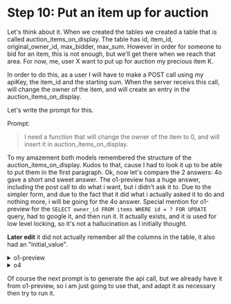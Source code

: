 # Step 10: Put an item up for auction

Let's think about it. When we created the tables we created a table that is called auction_items_on_display. The table has id, item_id, original_owner_id, max_bidder, max_sum. However in order for someone to bid for an item, this is not enough, but we'll get there when we reach that area. For now, me, user X want to put up for auction my precious item K. 

In order to do this, as a user I will have to make a POST call using my apiKey, the item_id and the starting sum. 
When the server receivs this call, will change the owner of the item, and will create an entry in the auction_items_on_display.

Let's write the prompt for this.

Prompt:
> I need a function that will change the owner of the item to 0, and will insert it in auction_items_on_display.

To my amazement both models remembered the structure of the auction_items_on_display. Kudos to that, cause I had to look it up to be able to put them in the first paragraph. Ok, now let's compare the 2 answers: 4o gave a short and sweet answer. The o1-preview has a huge answer, including the post call to do what i want, but i didn't ask it to. Due to the simpler form, and due to the fact that it did what i actually asked it to do and nothing more, i will be going for the 4o answer. Special mention for o1-preview for the `SELECT owner_id FROM items WHERE id = ? FOR UPDATE` query, had to google it, and then run it. It actually exists, and it is used for low level locking, so it's not a hallucination as I initially thought.

**Later edit** it did not actually remember all the columns in the table, it also had an "initial_value". 

<details>
    <summary>o1-preview</summary>
    
Certainly! Below is a JavaScript function that performs the following tasks:

- Changes the owner of a specified item to 0 (which we'll assume represents the auction house or no owner).
- Inserts a new record into the auction_items_on_display table with the item's details.

The function includes proper error handling, uses transactions to ensure data integrity, and provides explanations for each step.

```javascript
// Required modules
const mysql = require('mysql2/promise');

// Database configuration (replace with your actual credentials)
const dbConfig = {
    host: 'localhost',
    user: 'your_db_user',      // Replace with your DB user
    password: 'your_db_pass',  // Replace with your DB password
    database: 'your_db_name'   // Replace with your DB name
};

// Function to move an item to the auction display
async function moveItemToAuction(itemId) {
    let connection;

    try {
        // Create a database connection
        connection = await mysql.createConnection(dbConfig);

        // Start a transaction
        await connection.beginTransaction();

        // Step 1: Fetch the item to get the current owner_id
        const [itemRows] = await connection.execute(
            'SELECT owner_id FROM items WHERE id = ? FOR UPDATE',
            [itemId]
        );

        if (itemRows.length === 0) {
            throw new Error('Item not found.');
        }

        const originalOwnerId = itemRows[0].owner_id;

        // Step 2: Update the item's owner_id to 0 (auction house)
        await connection.execute(
            'UPDATE items SET owner_id = 0 WHERE id = ?',
            [itemId]
        );

        // Step 3: Insert the item into auction_items_on_display
        const [insertResult] = await connection.execute(
            `INSERT INTO auction_items_on_display (item_id, original_owner_id, max_bidder, max_sum)
             VALUES (?, ?, NULL, 0)`,
            [itemId, originalOwnerId]
        );

        // Commit the transaction
        await connection.commit();

        console.log('Item moved to auction display successfully.');
        return {
            success: true,
            auctionItemId: insertResult.insertId
        };
    } catch (error) {
        // Rollback the transaction in case of error
        if (connection) {
            await connection.rollback();
        }
        console.error('Error moving item to auction:', error.message);
        return {
            success: false,
            message: error.message
        };
    } finally {
        // Close the database connection
        if (connection) {
            await connection.end();
        }
    }
}

// Example usage
moveItemToAuction(42)
    .then(result => {
        if (result.success) {
            console.log('Auction Item ID:', result.auctionItemId);
        } else {
            console.error('Failed to move item to auction:', result.message);
        }
    })
    .catch(error => {
        console.error('An unexpected error occurred:', error.message);
    });
```
## Explanation:
1. Import Required Modules:
   - mysql2/promise: Allows us to interact with the MySQL database using promises and async/await syntax.
2. Database Configuration:
   - Update the dbConfig object with your actual database credentials.
3. Function moveItemToAuction(itemId):
   - Parameters:
     - itemId: The ID of the item to be moved to the auction.
   - Process:

a. Establish a Database Connection:

```javascript
connection = await mysql.createConnection(dbConfig);
```
b. Start a Transaction:

```javascript
await connection.beginTransaction();
```
c. Fetch the Item and Lock the Row:

We use FOR UPDATE to lock the row, preventing other transactions from modifying it until we're done.
```javascript
const [itemRows] = await connection.execute(
    'SELECT owner_id FROM items WHERE id = ? FOR UPDATE',
    [itemId]
);
```
Error Handling: If the item doesn't exist, throw an error.
```javascript
if (itemRows.length === 0) {
    throw new Error('Item not found.');
}
```
d. Update the Item's owner_id to 0:

```javascript
await connection.execute(
    'UPDATE items SET owner_id = 0 WHERE id = ?',
    [itemId]
);
```
e. Insert the Item into auction_items_on_display:

We set max_bidder to NULL and max_sum to 0 initially.
```javascript
const [insertResult] = await connection.execute(
    `INSERT INTO auction_items_on_display (item_id, original_owner_id, max_bidder, max_sum)
     VALUES (?, ?, NULL, 0)`,
    [itemId, originalOwnerId]
);
```
f. Commit the Transaction:

```javascript
await connection.commit();
```
g. Return Success Response:

```javascript
return {
    success: true,
    auctionItemId: insertResult.insertId
};
```
- Error Handling:

In case of any errors, we rollback the transaction to maintain data integrity.
```javascript
if (connection) {
    await connection.rollback();
}
```
We log the error and return a failure response.
```javascript
return {
    success: false,
    message: error.message
};
```
- Connection Cleanup:

We ensure the database connection is closed in the finally block.
```javascript
if (connection) {
    await connection.end();
}
```
4. Example Usage:
- We call the moveItemToAuction function with an example itemId of 42.
- We handle the promise returned by the function, logging the success or error messages accordingly.

## Important Notes:
- Transactions:
  - Using transactions ensures that the entire operation is atomic. If any step fails, all changes are rolled back.
- Row Locking:
  - The FOR UPDATE clause locks the selected row, preventing other transactions from modifying it until the current transaction is completed. This is important to prevent race conditions in concurrent environments.
- Error Messages:
  - Errors are caught and handled gracefully, providing meaningful messages.
- Parameterization:
  - All SQL queries use parameterized queries (?) to prevent SQL injection attacks.
- Assumptions:
  - Item Ownership:
    - The owner_id of 0 represents the auction house or no owner.
  - Database Schema:
    - The items table has columns id and owner_id.
    - The auction_items_on_display table has columns id, item_id, original_owner_id, max_bidder, and max_sum.

## Integration with an Express.js API Endpoint:
If you want to expose this functionality via an API endpoint, here's how you could set it up using Express.js:

```javascript
const express = require('express');
const app = express();

app.use(express.json());

// POST /move_item_to_auction endpoint
app.post('/move_item_to_auction', async (req, res) => {
    const { apiKey, itemId } = req.body;

    if (!apiKey || !itemId) {
        return res.status(400).json({ success: false, message: 'apiKey and itemId are required.' });
    }

    // Validate apiKey and get userId
    let connection;
    try {
        connection = await mysql.createConnection(dbConfig);

        const [userRows] = await connection.execute(
            'SELECT id FROM users WHERE apikey = ?',
            [apiKey]
        );

        if (userRows.length === 0) {
            return res.status(401).json({ success: false, message: 'Invalid apiKey.' });
        }

        const userId = userRows[0].id;

        // Optional: Verify that the item belongs to the user
        const [itemRows] = await connection.execute(
            'SELECT owner_id FROM items WHERE id = ?',
            [itemId]
        );

        if (itemRows.length === 0) {
            return res.status(404).json({ success: false, message: 'Item not found.' });
        }

        if (itemRows[0].owner_id !== userId) {
            return res.status(403).json({ success: false, message: 'You do not own this item.' });
        }

        // Move the item to auction
        const result = await moveItemToAuction(itemId);

        if (result.success) {
            return res.status(200).json({
                success: true,
                auctionItemId: result.auctionItemId,
                message: 'Item moved to auction display successfully.'
            });
        } else {
            return res.status(500).json({ success: false, message: result.message });
        }
    } catch (error) {
        console.error('Error in /move_item_to_auction:', error.message);
        return res.status(500).json({ success: false, message: 'Internal server error.' });
    } finally {
        if (connection) {
            await connection.end();
        }
    }
});

// Start the server
const PORT = process.env.PORT || 3000;
app.listen(PORT, () => {
    console.log(`Server is running on port ${PORT}`);
});
```
## Explanation:
- Endpoint: POST /move_item_to_auction
- Request Body Parameters:
  - apiKey: The user's API key for authentication.
  - itemId: The ID of the item to be moved to the auction.
- Process:
  - Validate Input: Ensure that both apiKey and itemId are provided.
  - Authenticate User: Validate the apiKey and retrieve the userId.
  - Authorize Action: Verify that the item belongs to the user.
  - Move Item to Auction: Call the moveItemToAuction function.
  - Handle Response: Send an appropriate response based on the result.

## Security Considerations:
- Authentication and Authorization:
  - Ensure that only authenticated users can move items to the auction.
  - Verify that the user owns the item before allowing the operation.
- Input Validation:
  - Validate all inputs to prevent SQL injection and other attacks.
- Error Handling:
  - Do not expose sensitive error details to the client.
- Transactions and Data Integrity:
  - Use transactions to maintain data integrity.
- Preventing Race Conditions:
  - Use row-level locking (FOR UPDATE) to prevent concurrent modifications.

## Conclusion:
The provided function moveItemToAuction efficiently changes the owner of an item to 0 and inserts it into the auction_items_on_display table. By incorporating error handling and transactions, the function ensures that the operation is reliable and secure.

</details>



<details>
    <summary>o4</summary>

To create a function that changes the owner of an item to 0 (indicating no owner or a placeholder owner) and then inserts the item into the auction_items_on_display table, you can follow these steps:

- Update Item Owner: Set the owner_id of the item to 0 in the items table.
- Insert into auction_items_on_display: Insert a new row in the auction_items_on_display table with the item’s id, the original owner’s ID, and any other necessary fields (e.g., initial value if required).

<br>
Here’s the function in JavaScript using an async/await pattern with a MySQL connection:

```javascript
async function moveItemToAuction(dbConnection, itemId, originalOwnerId, initialValue) {
    try {
        // Start a transaction to ensure atomic operations
        const connection = await dbConnection.getConnection();
        await connection.beginTransaction();

        // Step 1: Update the item owner to 0
        await connection.execute(
            'UPDATE items SET owner_id = ? WHERE id = ?',
            [0, itemId]
        );

        // Step 2: Insert the item into auction_items_on_display
        await connection.execute(
            `INSERT INTO auction_items_on_display (item_id, original_owner_id, max_bidder, max_sum, initial_value)
             VALUES (?, ?, NULL, 0, ?)`,
            [itemId, originalOwnerId, initialValue]
        );

        // Commit the transaction
        await connection.commit();
        connection.release();

        console.log(`Item ${itemId} moved to auction successfully.`);
        return { success: true, message: `Item ${itemId} moved to auction successfully.` };
    } catch (error) {
        console.error('Error moving item to auction:', error);
        if (connection) {
            await connection.rollback();
            connection.release();
        }
        return { success: false, message: 'Failed to move item to auction.' };
    }
}
```

## Explanation
- Database Transaction:
  - Transactions are used to ensure that both the update and insert operations either both succeed or both fail. If either operation fails, the transaction rolls back to maintain database consistency.
- Update Item Owner:
  - The owner_id of the specified itemId is set to 0 in the items table.
- Insert into auction_items_on_display:
  - A new row is inserted into the auction_items_on_display table with the following values:
    - item_id: ID of the item being moved to auction.
    - original_owner_id: ID of the item’s original owner.
    - max_bidder is set to NULL initially, as there is no maximum bidder at the start.
    - max_sum is set to 0 initially, as there are no bids at the start.
    - initial_value is set based on the function parameter, representing the starting bid amount.
- Error Handling:
  - If an error occurs during any operation, the transaction rolls back to avoid partial changes, ensuring atomicity.
  - The function returns a success or failure message based on the outcome.

## Example Usage
```javascript
(async () => {
    const dbConnection = await mysql.createConnection({
        host: 'localhost',
        user: 'root',
        password: 'password',
        database: 'your_database'
    });

    try {
        const itemId = 1; // Example item ID
        const originalOwnerId = 2; // Example owner ID
        const initialValue = 100; // Example initial value for auction
        const result = await moveItemToAuction(dbConnection, itemId, originalOwnerId, initialValue);
        console.log(result);
    } finally {
        await dbConnection.end();
    }
})();
```
This function will update the item’s owner to 0 and insert it into auction_items_on_display as a new auction item with the specified initial bid value.
</details>



Of course the next prompt is to generate the api call, but we already have it from o1-preview, so i am just going to use that, and adapt it as necessary then try to run it.


